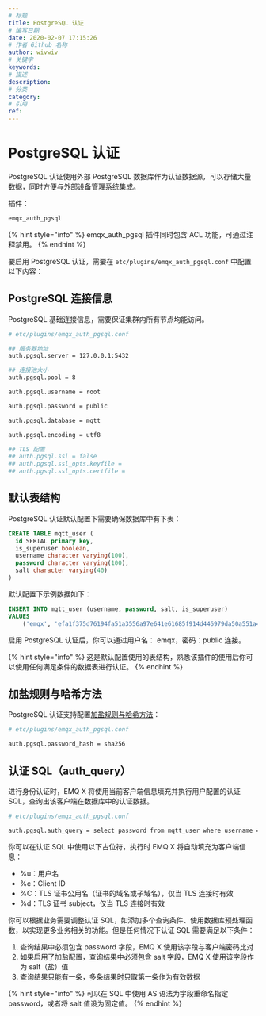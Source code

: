 ```yaml
---
# 标题
title: PostgreSQL 认证
# 编写日期
date: 2020-02-07 17:15:26
# 作者 Github 名称
author: wivwiv
# 关键字
keywords:
# 描述
description:
# 分类
category: 
# 引用
ref:
---
```


# PostgreSQL 认证

PostgreSQL 认证使用外部 PostgreSQL 数据库作为认证数据源，可以存储大量数据，同时方便与外部设备管理系统集成。

插件：

```bash
emqx_auth_pgsql
```

{% hint style="info" %} 
emqx_auth_pgsql 插件同时包含 ACL 功能，可通过注释禁用。
{% endhint %}



要启用 PostgreSQL 认证，需要在 `etc/plugins/emqx_auth_pgsql.conf` 中配置以下内容：

## PostgreSQL 连接信息

PostgreSQL 基础连接信息，需要保证集群内所有节点均能访问。

```bash
# etc/plugins/emqx_auth_pgsql.conf

## 服务器地址
auth.pgsql.server = 127.0.0.1:5432

## 连接池大小
auth.pgsql.pool = 8

auth.pgsql.username = root

auth.pgsql.password = public

auth.pgsql.database = mqtt

auth.pgsql.encoding = utf8

## TLS 配置
## auth.pgsql.ssl = false
## auth.pgsql.ssl_opts.keyfile =
## auth.pgsql.ssl_opts.certfile =
```



## 默认表结构

PostgreSQL 认证默认配置下需要确保数据库中有下表：

```sql
CREATE TABLE mqtt_user (
  id SERIAL primary key,
  is_superuser boolean,
  username character varying(100),
  password character varying(100),
  salt character varying(40)
)
```



默认配置下示例数据如下：

```sql
INSERT INTO mqtt_user (username, password, salt, is_superuser)
VALUES
	('emqx', 'efa1f375d76194fa51a3556a97e641e61685f914d446979da50a551a4333ffd7', NULL, false);
```

启用 PostgreSQL 认证后，你可以通过用户名： emqx，密码：public 连接。



{% hint style="info" %} 
这是默认配置使用的表结构，熟悉该插件的使用后你可以使用任何满足条件的数据表进行认证。
{% endhint %}



## 加盐规则与哈希方法

PostgreSQL 认证支持配置[加盐规则与哈希方法](./auth.md#加盐规则与哈希方法)：

```bash
# etc/plugins/emqx_auth_pgsql.conf

auth.pgsql.password_hash = sha256
```



## 认证 SQL（auth_query）

进行身份认证时，EMQ X 将使用当前客户端信息填充并执行用户配置的认证 SQL，查询出该客户端在数据库中的认证数据。

```bash
# etc/plugins/emqx_auth_pgsql.conf

auth.pgsql.auth_query = select password from mqtt_user where username = '%u' limit 1
```



你可以在认证 SQL 中使用以下占位符，执行时 EMQ X 将自动填充为客户端信息：

- %u：用户名
- %c：Client ID
- %C：TLS 证书公用名（证书的域名或子域名），仅当 TLS 连接时有效
- %d：TLS 证书 subject，仅当 TLS 连接时有效



你可以根据业务需要调整认证 SQL，如添加多个查询条件、使用数据库预处理函数，以实现更多业务相关的功能。但是任何情况下认证 SQL 需要满足以下条件：

1. 查询结果中必须包含 password 字段，EMQ X 使用该字段与客户端密码比对
2. 如果启用了加盐配置，查询结果中必须包含 salt 字段，EMQ X 使用该字段作为 salt（盐）值
3. 查询结果只能有一条，多条结果时只取第一条作为有效数据

{% hint style="info" %} 
可以在 SQL 中使用 AS 语法为字段重命名指定 password，或者将 salt 值设为固定值。
{% endhint %}

